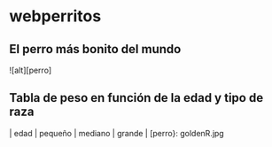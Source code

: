 # webperritos

## El perro más bonito del mundo
![alt][perro]
## Tabla de peso en función de la edad y tipo de raza

| edad | pequeño | mediano | grande |
[perro}: goldenR.jpg
